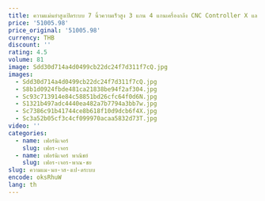 ```yaml
---
title: ความแม่นยําสูงเปิดระบบ 7 นิ้วความเร็วสูง 3 แกน 4 แกนเครื่องกลึง CNC Controller X และ Z เครื่องกลึง CNC Controller
price: '51005.98'
price_original: '51005.98'
currency: THB
discount: ''
rating: 4.5
volume: 81
image: Sdd30d714a4d0499cb22dc24f7d311f7cQ.jpg
images:
  - Sdd30d714a4d0499cb22dc24f7d311f7cQ.jpg
  - S8b1d0924fbde481ca21838be94f2af304.jpg
  - Sc93c713914e84c58851bd26cfc64f0d6N.jpg
  - S1321b497adc4440ea482a7b7794a3bb7w.jpg
  - Sc7386c91b41744ce8b618f10d9dcb6f4X.jpg
  - Sc3a52b05cf3c4cf099970acaa5832d73T.jpg
video: ''
categories:
  - name: เฟอร์นิเจอร์
    slug: เฟอร-เจอร
  - name: เฟอร์นิเจอร์ พาณิชย์
    slug: เฟอร-เจอร-พาณ-ชย
slug: ความแม-นย-าส-งเป-ดระบบ
encode: oksRhuW
lang: th
---
```

  